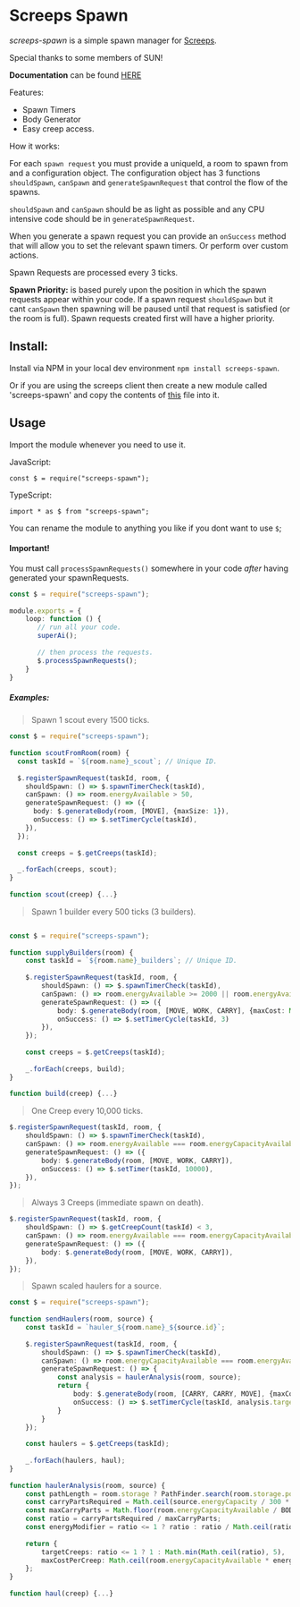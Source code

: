 # Screeps Spawn

*screeps-spawn* is a simple spawn manager for [Screeps](http://www.screeps.com).

Special thanks to some members of SUN!

**Documentation** can be found [HERE](https://trebbettes-screeps.github.io/screeps-spawn/)

Features:
- Spawn Timers
- Body Generator
- Easy creep access.

How it works:

For each `spawn request` you must provide a uniqueId, a room to spawn from and a configuration object.
The configuration object has 3 functions `shouldSpawn`, `canSpawn` and `generateSpawnRequest` that control the flow of the spawns.

`shouldSpawn` and `canSpawn` should be as light as possible and any CPU intensive code should be in `generateSpawnRequest`.

When you generate a spawn request you can provide an `onSuccess` method that will allow you to set the relevant spawn timers. Or perform over custom actions.

Spawn Requests are processed every 3 ticks.

**Spawn Priority:** is based purely upon the position in which the spawn requests appear within your code.
If a spawn request `shouldSpawn` but it cant `canSpawn` then spawning will be paused until that request is satisfied (or the room is full).
Spawn requests created first will have a higher priority.

## Install:
Install via NPM in your local dev environment `npm install screeps-spawn`.

Or if you are using the screeps client then create a new module called 'screeps-spawn' and 
copy the contents of [this](https://github.com/trebbettes-screeps/screeps-spawn/blob/master/dist/spawn.js) file into it.

## Usage
Import the module whenever you need to use it.

JavaScript: 

```
const $ = require("screeps-spawn");
```

TypeScript: 

```
import * as $ from "screeps-spawn";
``` 

You can rename the module to anything you like if you dont want to use `$`;

#### Important!

You must call `processSpawnRequests()` somewhere in your code *after* having generated your spawnRequests.
```typescript
const $ = require("screeps-spawn");
 
module.exports = {
    loop: function () {
       // run all your code.
       superAi();
       
       // then process the requests.
       $.processSpawnRequests();
    }
}
```




##### Examples:
> Spawn 1 scout every 1500 ticks.

```typescript
const $ = require("screeps-spawn");
 
function scoutFromRoom(room) {
  const taskId = `${room.name}_scout`; // Unique ID.
 
  $.registerSpawnRequest(taskId, room, {
    shouldSpawn: () => $.spawnTimerCheck(taskId),
    canSpawn: () => room.energyAvailable > 50,
    generateSpawnRequest: () => ({
      body: $.generateBody(room, [MOVE], {maxSize: 1}),
      onSuccess: () => $.setTimerCycle(taskId),
    }),
  });
 
  const creeps = $.getCreeps(taskId);
   
  _.forEach(creeps, scout);
}
 
function scout(creep) {...}
```

> Spawn 1 builder every 500 ticks (3 builders).

```typescript

const $ = require("screeps-spawn");
 
function supplyBuilders(room) {
    const taskId = `${room.name}_builders`; // Unique ID.
 
    $.registerSpawnRequest(taskId, room, {
        shouldSpawn: () => $.spawnTimerCheck(taskId),
        canSpawn: () => room.energyAvailable >= 2000 || room.energyAvailable === room.energyCapacityAvailable,
        generateSpawnRequest: () => ({
            body: $.generateBody(room, [MOVE, WORK, CARRY], {maxCost: Math.min(room.energyAvailable, 2000)}),
            onSuccess: () => $.setTimerCycle(taskId, 3) 
        }),
    });
 
    const creeps = $.getCreeps(taskId);
   
    _.forEach(creeps, build);
}
 
function build(creep) {...}
```

> One Creep every 10,000 ticks.

```typescript
$.registerSpawnRequest(taskId, room, {
    shouldSpawn: () => $.spawnTimerCheck(taskId), 
    canSpawn: () => room.energyAvailable === room.energyCapacityAvailable,
    generateSpawnRequest: () => ({
        body: $.generateBody(room, [MOVE, WORK, CARRY]), 
        onSuccess: () => $.setTimer(taskId, 10000),
    }),
});
```

> Always 3 Creeps (immediate spawn on death).

```typescript
$.registerSpawnRequest(taskId, room, {
    shouldSpawn: () => $.getCreepCount(taskId) < 3, 
    canSpawn: () => room.energyAvailable === room.energyCapacityAvailable,
    generateSpawnRequest: () => ({
        body: $.generateBody(room, [MOVE, WORK, CARRY]), 
    }),
});
```

> Spawn scaled haulers for a source.

```typescript
const $ = require("screeps-spawn");
 
function sendHaulers(room, source) {
    const taskId = `hauler_${room.name}_${source.id}`;
    
    $.registerSpawnRequest(taskId, room, {
        shouldSpawn: () => $.spawnTimerCheck(taskId),
        canSpawn: () => room.energyCapacityAvailable === room.energyAvailable,
        generateSpawnRequest: () => {
            const analysis = haulerAnalysis(room, source);
            return {
                body: $.generateBody(room, [CARRY, CARRY, MOVE], {maxCost: analysis.maxCostPerCreep}),
                onSuccess: () => $.setTimerCycle(taskId, analysis.targetCreeps),
            }
        }
    });
    
    const haulers = $.getCreeps(taskId);
    
    _.forEach(haulers, haul);
}
 
function haulerAnalysis(room, source) {
    const pathLength = room.storage ? PathFinder.search(room.storage.pos, {pos: source.pos, range: 1}).path.length : 25;
    const carryPartsRequired = Math.ceil(source.energyCapacity / 300 * pathLength * 2 / 50 * 1.2);
    const maxCarryParts = Math.floor(room.energyCapacityAvailable / BODYPART_COST[CARRY] * 0.666);
    const ratio = carryPartsRequired / maxCarryParts;
    const energyModifier = ratio <= 1 ? ratio : ratio / Math.ceil(ratio);
    
    return {
        targetCreeps: ratio <= 1 ? 1 : Math.min(Math.ceil(ratio), 5),
        maxCostPerCreep: Math.ceil(room.energyCapacityAvailable * energyModifier),
    };
}
 
function haul(creep) {...}
```